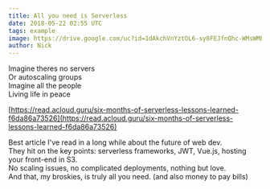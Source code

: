 ```yaml
---
title: All you need is Serverless
date: 2018-05-22 02:55 UTC
tags: example
image: https://drive.google.com/uc?id=1dAkchVnYztOL6-sy8FEJfnQhc-WMsWME
author: Nick
---
```


Imagine theres no servers  
Or autoscaling groups  
Imagine all the people  
Living life in peace  

[https://read.acloud.guru/six-months-of-serverless-lessons-learned-f6da86a73526](https://read.acloud.guru/six-months-of-serverless-lessons-learned-f6da86a73526)


Best article I've read in a long while about the future of web dev.  
They hit on the key points: serverless frameworks, JWT, Vue.js, hosting your front-end in S3.  
No scaling issues, no complicated deployments, nothing but love.  
And that, my broskies, is truly all you need. (and also money to pay bills) 

